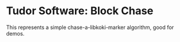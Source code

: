 Tudor Software: Block Chase
===========================

This represents a simple chase-a-libkoki-marker algorithm, good for
demos.

